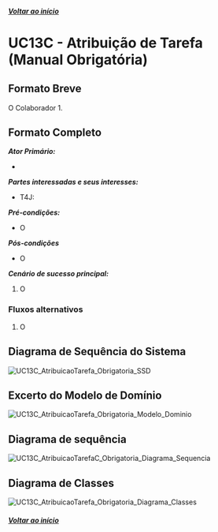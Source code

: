 ##### [Voltar ao início](https://github.com/blestonbandeiraUPSKILL/upskill_java1_labprg_grupo2/tree/main/README.md)

# UC13C - Atribuição de Tarefa (Manual Obrigatória)


## Formato Breve

O Colaborador
1. 

## Formato Completo

**_Ator Primário:_**

- 

**_Partes interessadas e seus interesses:_**

- T4J: 

**_Pré-condições:_**

- O 

**_Pós-condições_**

- O 

**_Cenário de sucesso principal:_**

1. O 

### Fluxos alternativos

1. O 

## Diagrama de Sequência do Sistema
![UC13C_AtribuicaoTarefa_Obrigatoria_SSD](UC13C_AtribuicaoTarefa_Obrigatoria_SSD.png)

## Excerto do Modelo de Domínio
![UC13C_AtribuicaoTarefa_Obrigatoria_Modelo_Dominio](UC13C_AtribuicaoTarefa_Obrigatoria_Modelo_Dominio.png)

## Diagrama de sequência <br/>
![UC13C_AtribuicaoTarefaC_Obrigatoria_Diagrama_Sequencia](UC13_AtribuicaoTarefa_Obrigatoria_Diagrama_Sequencia.png)

## Diagrama de Classes <br/>
![UC13C_AtribuicaoTarefa_Obrigatoria_Diagrama_Classes](UC13C_AtribuicaoTarefa_Obrigatoria_Diagrama_Classes.png)


##### [Voltar ao início](https://github.com/blestonbandeiraUPSKILL/upskill_java1_labprg_grupo2/tree/main/README.md)
